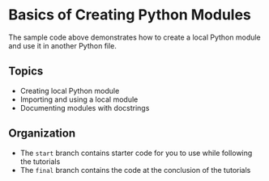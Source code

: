 # Basics of Creating Python Modules
The sample code above demonstrates how to create a local Python module and use it in another Python file.

## Topics
* Creating local Python module
* Importing and using a local module
* Documenting modules with docstrings

## Organization
* The `start` branch contains starter code for you to use while following the tutorials
* The `final` branch contains the code at the conclusion of the tutorials